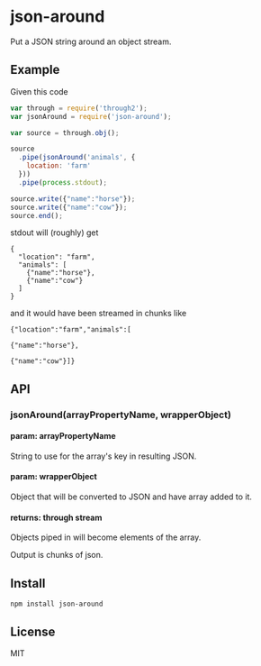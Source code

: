# json-around

Put a JSON string around an object stream.

## Example

Given this code

```js
var through = require('through2');
var jsonAround = require('json-around');

var source = through.obj();

source
  .pipe(jsonAround('animals', {
    location: 'farm'
  }))
  .pipe(process.stdout);

source.write({"name":"horse"});
source.write({"name":"cow"});
source.end();
```

stdout will (roughly) get

```
{
  "location": "farm",
  "animals": [
    {"name":"horse"},
    {"name":"cow"}
  ]
}
```

and it would have been streamed in chunks like

```
{"location":"farm","animals":[
```

```
{"name":"horse"},
```

```
{"name":"cow"}]}
```

## API

### jsonAround(arrayPropertyName, wrapperObject)

#### param: arrayPropertyName

String to use for the array's key in resulting JSON.

#### param: wrapperObject

Object that will be converted to JSON and have array added to it.

#### returns: through stream

Objects piped in will become elements of the array.

Output is chunks of json.

## Install

`npm install json-around`

## License

MIT
